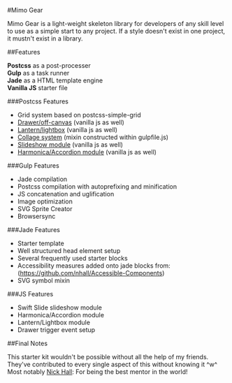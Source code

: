 #Mimo Gear

Mimo Gear is a light-weight skeleton library for developers of any skill level to use as a simple start to any project. If a style doesn't exist in one project, it mustn't exist in a library.

##Features

**Postcss** as a post-processer<br>
**Gulp** as a task runner<br>
**Jade** as a HTML template engine<br>
**Vanilla JS** starter file

###Postcss Features

* Grid system based on postcss-simple-grid
* [Drawer/off-canvas](http://codepen.io/mimoduo/pen/kuobi) (vanilla js as well)
* [Lantern/lightbox](http://codepen.io/mimoduo/pen/EPerjv) (vanilla js as well)
* [Collage system](http://codepen.io/mimoduo/pen/VYwamv) (mixin constructed within gulpfile.js)
* [Slideshow module](http://codepen.io/mimoduo/pen/gabWmN) (vanilla js as well)
* [Harmonica/Accordion module](http://codepen.io/mimoduo/pen/epZaMq) (vanilla js as well)

###Gulp Features

* Jade compilation
* Postcss compilation with autoprefixing and minification
* JS concatenation and uglification
* Image optimization
* SVG Sprite Creator
* Browsersync

###Jade Features

* Starter template
* Well structured head element setup
* Several frequently used starter blocks
* Accessibility measures added onto jade blocks from: (https://github.com/nhall/Accessible-Components)
* SVG symbol mixin

###JS Features

* Swift Slide slideshow module
* Harmonica/Accordion module
* Lantern/Lightbox module
* Drawer trigger event setup

##Final Notes

This starter kit wouldn't be possible without all the help of my friends. They've contributed to every single aspect of this without knowing it ^w^ Most notably [Nick Hall](https://github.com/nhall): For being the best mentor in the world!
